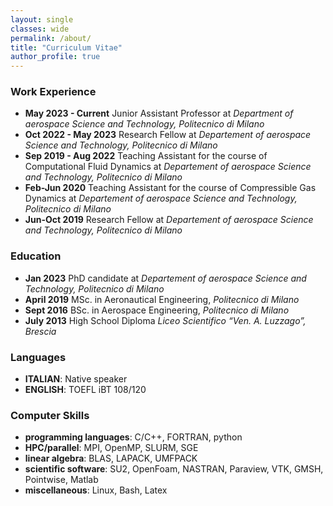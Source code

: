 ```yaml
---
layout: single
classes: wide
permalink: /about/
title: "Curriculum Vitae"
author_profile: true
---
```

### Work Experience
- **May 2023 - Current** Junior Assistant Professor at *Department of aerospace Science and Technology, Politecnico di Milano*
- **Oct 2022 - May 2023** Research Fellow at *Departement of aerospace Science and Technology, Politecnico di Milano*
- **Sep 2019 - Aug 2022** Teaching Assistant for the course of Computational Fluid Dynamics at *Departement of aerospace Science and Technology, Politecnico di Milano*
- **Feb-Jun 2020** Teaching Assistant for the course of Compressible Gas Dynamics at *Departement of aerospace Science and Technology, Politecnico di Milano*
- **Jun-Oct 2019** Research Fellow at *Departement of aerospace Science and Technology, Politecnico di Milano*

### Education
- **Jan 2023** PhD candidate at *Departement of aerospace Science and Technology, Politecnico di Milano*
- **April 2019** MSc. in Aeronautical Engineering, *Politecnico di Milano*
- **Sept 2016** BSc. in Aerospace Engineering, *Politecnico di Milano*
- **July 2013** High School Diploma *Liceo Scientifico “Ven. A. Luzzago”, Brescia*

### Languages
- **ITALIAN**: Native speaker
- **ENGLISH**: TOEFL iBT 108/120

### Computer Skills
- **programming languages**: C/C++, FORTRAN, python
- **HPC/parallel**: MPI, OpenMP, SLURM, SGE
- **linear algebra**: BLAS, LAPACK, UMFPACK
- **scientific software**: SU2, OpenFoam, NASTRAN, Paraview, VTK, GMSH, Pointwise, Matlab
- **miscellaneous**: Linux, Bash, Latex

